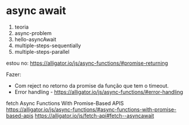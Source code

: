 # async await

1. teoria
1. async-problem
1. hello-asyncAwait
1. multiple-steps-sequentially
1. multiple-steps-parallel

estou no:
https://alligator.io/js/async-functions/#promise-returning



Fazer:
- Com reject no retorno da promise da função que tem o timeout.
- Error handling - https://alligator.io/js/async-functions/#error-handling

fetch
Async Functions With Promise-Based APIS
https://alligator.io/js/async-functions/#async-functions-with-promise-based-apis
https://alligator.io/js/fetch-api#fetch--asyncawait
